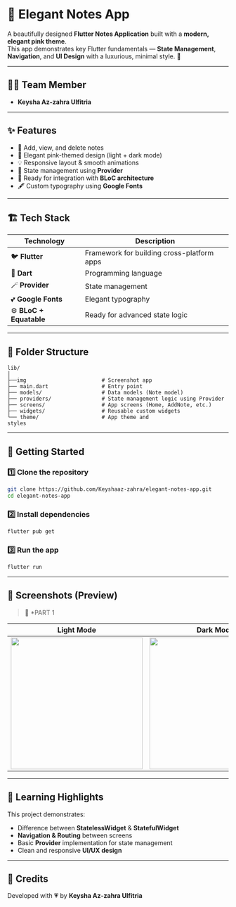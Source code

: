 # 🩷 Elegant Notes App

A beautifully designed **Flutter Notes Application** built with a **modern, elegant pink theme**.  
This app demonstrates key Flutter fundamentals — **State Management**, **Navigation**, and **UI Design** with a luxurious, minimal style. 🌸  

---

## 👩‍💻 Team Member
- **Keysha Az-zahra Ulfitria**
---

## ✨ Features
- 📝 Add, view, and delete notes  
- 🎨 Elegant pink-themed design (light + dark mode)  
- 💡 Responsive layout & smooth animations  
- 💾 State management using **Provider**  
- 🔄 Ready for integration with **BLoC architecture**  
- 🖋️ Custom typography using **Google Fonts**

---

## 🏗️ Tech Stack
| Technology | Description |
|-------------|-------------|
| 🐦 **Flutter** | Framework for building cross-platform apps |
| 🎯 **Dart** | Programming language |
| 🪄 **Provider** | State management |
| 💕 **Google Fonts** | Elegant typography |
| ⚙️ **BLoC + Equatable** | Ready for advanced state logic |

---

## 📂 Folder Structure
```
lib/
│
├──img                        # Screenshot app
├── main.dart                 # Entry point
├── models/                   # Data models (Note model)
├── providers/                # State management logic using Provider
├── screens/                  # App screens (Home, AddNote, etc.)
├── widgets/                  # Reusable custom widgets
└── theme/                    # App theme and 
styles
```

---

## 🚀 Getting Started

### 1️⃣ Clone the repository
```bash
git clone https://github.com/Keyshaaz-zahra/elegant-notes-app.git
cd elegant-notes-app
```

### 2️⃣ Install dependencies
```bash
flutter pub get
```

### 3️⃣ Run the app
```bash
flutter run
```

---

## 📱 Screenshots (Preview)
> 💖 *PART 1

| Light Mode | Dark Mode |
|-------------|------------|
| <img src="https://github.com/user-attachments/assets/placeholder1" width="300"/> | <img src="https://github.com/user-attachments/assets/placeholder2" width="300"/> |

---

## 🧠 Learning Highlights
This project demonstrates:
- Difference between **StatelessWidget** & **StatefulWidget**  
- **Navigation & Routing** between screens  
- Basic **Provider** implementation for state management  
- Clean and responsive **UI/UX design**

---

## 📜 Credits
Developed with 💗 by **Keysha Az-zahra Ulfitria**
